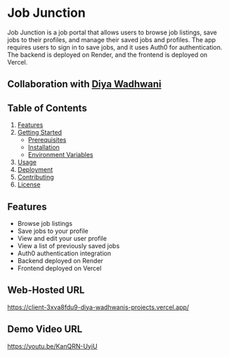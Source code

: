# Job Junction

Job Junction is a job portal that allows users to browse job listings, save jobs to their profiles, and manage their saved jobs and profiles. The app requires users to sign in to save jobs, and it uses Auth0 for authentication. The backend is deployed on Render, and the frontend is deployed on Vercel.

## Collaboration with [Diya Wadhwani](https://github.com/DiyaWadhwani)

## Table of Contents
1. [Features](#features)
2. [Getting Started](#getting-started)
   - [Prerequisites](#prerequisites)
   - [Installation](#installation)
   - [Environment Variables](#environment-variables)
3. [Usage](#usage)
4. [Deployment](#deployment)
5. [Contributing](#contributing)
6. [License](#license)

## Features
- Browse job listings
- Save jobs to your profile
- View and edit your user profile
- View a list of previously saved jobs
- Auth0 authentication integration
- Backend deployed on Render
- Frontend deployed on Vercel

## Web-Hosted URL
https://client-3xva8fdu9-diya-wadhwanis-projects.vercel.app/

## Demo Video URL
https://youtu.be/KanQRN-UyiU

